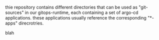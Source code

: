 thie repository contains different directories that can be used as "git-sources" in our gitops-runtime, each containing a set of argo-cd applications.
these applications usually reference the corresponding "*-apps" direcrotries.

blah
